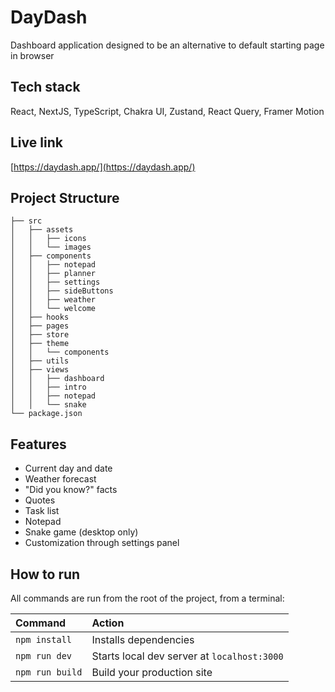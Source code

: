 # DayDash
Dashboard application designed to be an alternative to default starting page in browser
 
## Tech stack
React, NextJS, TypeScript, Chakra UI, Zustand, React Query, Framer Motion

## Live link
[https://daydash.app/](https://daydash.app/)

##  Project Structure
```
├── src
│   ├── assets
│   │   ├── icons
│   │   └── images
│   ├── components
│   │   ├── notepad
│   │   ├── planner
│   │   ├── settings
│   │   ├── sideButtons
│   │   ├── weather
│   │   └── welcome
│   ├── hooks
│   ├── pages
│   ├── store
│   ├── theme
│   │   └── components
│   ├── utils
│   ├── views
│   │   ├── dashboard
│   │   ├── intro
│   │   ├── notepad
│   │   └── snake
└── package.json
```

##  Features
- Current day and date
- Weather forecast
- "Did you know?" facts
- Quotes
- Task list
- Notepad
- Snake game (desktop only)
- Customization through settings panel

##  How to run
All commands are run from the root of the project, from a terminal:

| Command                | Action                                             |
| :--------------------- | :------------------------------------------------- |
| `npm install`          | Installs dependencies                              |
| `npm run dev`          | Starts local dev server at `localhost:3000`        |
| `npm run build`        | Build your production site           |

